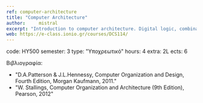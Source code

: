 ```yaml
---
ref: computer-architecture
title: "Computer Architecture"
author: 	mistral
excerpt: "Introduction to computer architecture. Digital logic, combinatorial and sequential logical circuits. Instruction set architectures. Instruction types, machine cycle and instruction execution. CISC and RISC architectures. Central Processing Unit (CPU). Performance and benchmarking. Instruction level parallelism and pipelining. Superscalar and VLIW processors. Main memory technologies. Memory hierarchies and cache memories. Virtual memory. Input-Output devices, buses and controllers. Interrupts and DMA techniques."
web: https://e-class.ionio.gr/courses/DCS114/
---
```


code: ΗΥ500
semester: 3
type: "Υποχρεωτικό"
hours: 4
extra: 2L
ects: 6

Βιβλιογραφία: 
  - "D.A.Patterson & J.L.Hennessy, Computer Organization and Design, Fourth Edition, Morgan Kaufmann, 2011."
  - "W. Stallings, Computer Organization and Architecture (9th Edition), Pearson, 2012"
  

